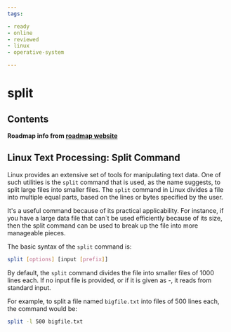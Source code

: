 ```yaml
---
tags:

- ready
- online
- reviewed
- linux
- operative-system

---
```


# split

## Contents

__Roadmap info from [roadmap website](https://roadmap.sh/linux/text-processing/split)__

## Linux Text Processing: Split Command

Linux provides an extensive set of tools for manipulating text data. One of such utilities is the `split` command that is used, as the name suggests, to split large files into smaller files. The `split` command in Linux divides a file into multiple equal parts, based on the lines or bytes specified by the user.

It's a useful command because of its practical applicability. For instance, if you have a large data file that can`t be used efficiently because of its size, then the split command can be used to break up the file into more manageable pieces.

The basic syntax of the `split` command is:

```bash
split [options] [input [prefix]]

```

By default, the `split` command divides the file into smaller files of 1000 lines each. If no input file is provided, or if it is given as -, it reads from standard input.

For example, to split a file named `bigfile.txt` into files of 500 lines each, the command would be:

```bash
split -l 500 bigfile.txt 

```
